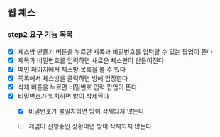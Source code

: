 ## 웹 체스  

### step2 요구 기능 목록 

- [x] 체스방 만들기 버튼을 누르면 제목과 비밀번호를 입력할 수 있는 팝업이 뜬다  
- [x] 제목과 비밀번호를 입력하면 새로운 체스판이 만들어진다  
- [x] 메인 페이지에서 체스방 목록을 볼 수 있다  
- [x] 목록에서 체스방을 클릭하면 방에 입장한다  
- [x] 삭제 버튼을 누르면 비밀번호 입력 팝업이 뜬다  
- [x] 비밀번호가 일치하면 방이 삭제된다  
  - [x] 비밀번호가 불일치하면 방이 삭제되지 않는다  
  - [ ] 게임이 진행중인 상황이면 방이 삭제되지 않는다  

